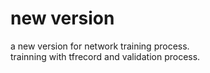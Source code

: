#  new version
a new version for network training process.  
trainning with tfrecord and validation process.
